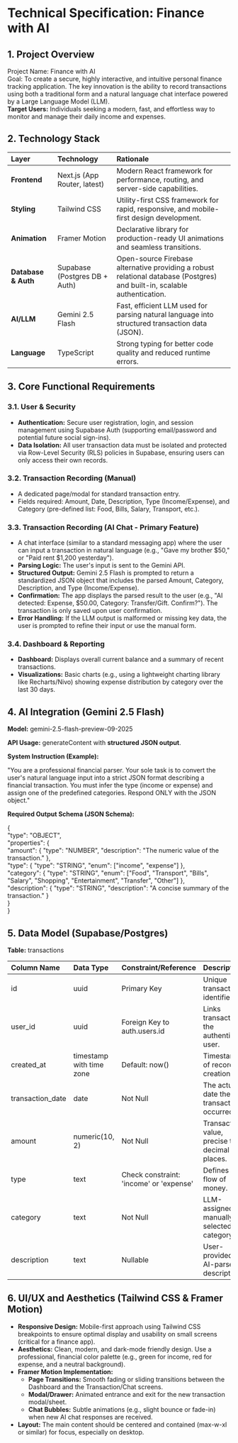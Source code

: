 # **Technical Specification: Finance with AI**

## **1\. Project Overview**

Project Name: Finance with AI  
Goal: To create a secure, highly interactive, and intuitive personal finance tracking application. The key innovation is the ability to record transactions using both a traditional form and a natural language chat interface powered by a Large Language Model (LLM).  
**Target Users:** Individuals seeking a modern, fast, and effortless way to monitor and manage their daily income and expenses.

## **2\. Technology Stack**

| Layer | Technology | Rationale |
| :---- | :---- | :---- |
| **Frontend** | Next.js (App Router, latest) | Modern React framework for performance, routing, and server-side capabilities. |
| **Styling** | Tailwind CSS | Utility-first CSS framework for rapid, responsive, and mobile-first design development. |
| **Animation** | Framer Motion | Declarative library for production-ready UI animations and seamless transitions. |
| **Database & Auth** | Supabase (Postgres DB \+ Auth) | Open-source Firebase alternative providing a robust relational database (Postgres) and built-in, scalable authentication. |
| **AI/LLM** | Gemini 2.5 Flash | Fast, efficient LLM used for parsing natural language into structured transaction data (JSON). |
| **Language** | TypeScript | Strong typing for better code quality and reduced runtime errors. |

## **3\. Core Functional Requirements**

### **3.1. User & Security**

* **Authentication:** Secure user registration, login, and session management using Supabase Auth (supporting email/password and potential future social sign-ins).  
* **Data Isolation:** All user transaction data must be isolated and protected via Row-Level Security (RLS) policies in Supabase, ensuring users can only access their own records.

### **3.2. Transaction Recording (Manual)**

* A dedicated page/modal for standard transaction entry.  
* Fields required: Amount, Date, Description, Type (Income/Expense), and Category (pre-defined list: Food, Bills, Salary, Transport, etc.).

### **3.3. Transaction Recording (AI Chat \- Primary Feature)**

* A chat interface (similar to a standard messaging app) where the user can input a transaction in natural language (e.g., "Gave my brother $50," or "Paid rent $1,200 yesterday").  
* **Parsing Logic:** The user's input is sent to the Gemini API.  
* **Structured Output:** Gemini 2.5 Flash is prompted to return a standardized JSON object that includes the parsed Amount, Category, Description, and Type (Income/Expense).  
* **Confirmation:** The app displays the parsed result to the user (e.g., "AI detected: Expense, $50.00, Category: Transfer/Gift. Confirm?"). The transaction is only saved upon user confirmation.  
* **Error Handling:** If the LLM output is malformed or missing key data, the user is prompted to refine their input or use the manual form.

### **3.4. Dashboard & Reporting**

* **Dashboard:** Displays overall current balance and a summary of recent transactions.  
* **Visualizations:** Basic charts (e.g., using a lightweight charting library like Recharts/Nivo) showing expense distribution by category over the last 30 days.

## **4\. AI Integration (Gemini 2.5 Flash)**

**Model:** gemini-2.5-flash-preview-09-2025

**API Usage:** generateContent with **structured JSON output**.

**System Instruction (Example):**

"You are a professional financial parser. Your sole task is to convert the user's natural language input into a strict JSON format describing a financial transaction. You must infer the type (income or expense) and assign one of the predefined categories. Respond ONLY with the JSON object."

**Required Output Schema (JSON Schema):**

{  
  "type": "OBJECT",  
  "properties": {  
    "amount": { "type": "NUMBER", "description": "The numeric value of the transaction." },  
    "type": { "type": "STRING", "enum": \["income", "expense"\] },  
    "category": { "type": "STRING", "enum": \["Food", "Transport", "Bills", "Salary", "Shopping", "Entertainment", "Transfer", "Other"\] },  
    "description": { "type": "STRING", "description": "A concise summary of the transaction." }  
  }  
}

## **5\. Data Model (Supabase/Postgres)**

**Table:** transactions

| Column Name | Data Type | Constraint/Reference | Description |
| :---- | :---- | :---- | :---- |
| id | uuid | Primary Key | Unique transaction identifier. |
| user\_id | uuid | Foreign Key to auth.users.id | Links transaction to the authenticated user. |
| created\_at | timestamp with time zone | Default: now() | Timestamp of record creation. |
| transaction\_date | date | Not Null | The actual date the transaction occurred. |
| amount | numeric(10, 2\) | Not Null | Transaction value, precise to 2 decimal places. |
| type | text | Check constraint: 'income' or 'expense' | Defines the flow of money. |
| category | text | Not Null | LLM-assigned or manually selected category. |
| description | text | Nullable | User-provided or AI-parsed description. |

## **6\. UI/UX and Aesthetics (Tailwind CSS & Framer Motion)**

* **Responsive Design:** Mobile-first approach using Tailwind CSS breakpoints to ensure optimal display and usability on small screens (critical for a finance app).  
* **Aesthetics:** Clean, modern, and dark-mode friendly design. Use a professional, financial color palette (e.g., green for income, red for expense, and a neutral background).  
* **Framer Motion Implementation:**  
  * **Page Transitions:** Smooth fading or sliding transitions between the Dashboard and the Transaction/Chat screens.  
  * **Modal/Drawer:** Animated entrance and exit for the new transaction modal/sheet.  
  * **Chat Bubbles:** Subtle animations (e.g., slight bounce or fade-in) when new AI chat responses are received.  
* **Layout:** The main content should be centered and contained (max-w-xl or similar) for focus, especially on desktop.